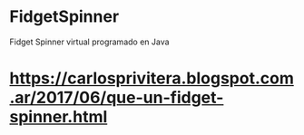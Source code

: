 # FidgetSpinner
Fidget Spinner virtual programado en Java

# https://carlosprivitera.blogspot.com.ar/2017/06/que-un-fidget-spinner.html
